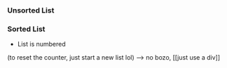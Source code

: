 ### Unsorted List


### Sorted List
- List is numbered

(to reset the counter, just start a new list lol)
--> no bozo, [[just use a div]]

